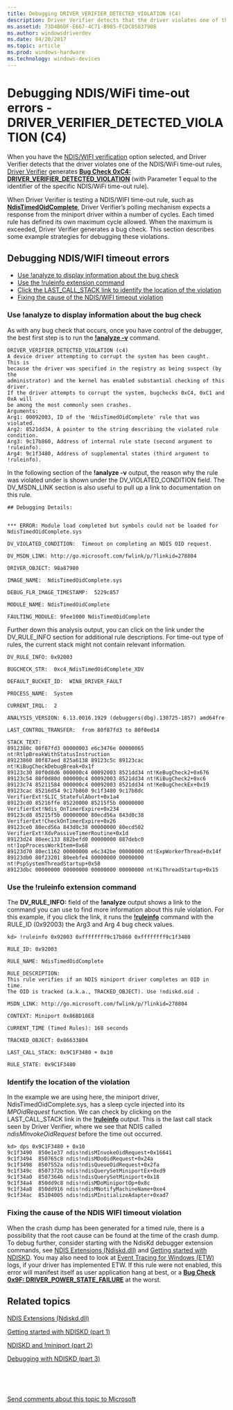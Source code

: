 ```yaml
---
title: Debugging DRIVER_VERIFIER_DETECTED_VIOLATION (C4)
description: Driver Verifier detects that the driver violates one of the NDIS/WiFi time-out rule.
ms.assetid: 73D4B6DF-E667-4C71-B985-FCDC05837908
ms.author: windowsdriverdev
ms.date: 04/20/2017
ms.topic: article
ms.prod: windows-hardware
ms.technology: windows-devices
---
```


# Debugging NDIS/WiFi time-out errors - DRIVER\_VERIFIER\_DETECTED\_VIOLATION (C4)


When you have the [NDIS/WIFI verification](ndis-wifi-verification.md) option selected, and Driver Verifier detects that the driver violates one of the NDIS/WiFi time-out rules, [Driver Verifier](driver-verifier.md) generates [**Bug Check 0xC4: DRIVER\_VERIFIER\_DETECTED\_VIOLATION**](https://msdn.microsoft.com/library/windows/hardware/ff560187) (with Parameter 1 equal to the identifier of the specific NDIS/WiFi time-out rule).

When Driver Verifier is testing a NDIS/WIFI time-out rule, such as [**NdisTimedOidComplete**](https://msdn.microsoft.com/library/windows/hardware/dn305120), Driver Verifier’s polling mechanism expects a response from the miniport driver within a number of cycles. Each timed rule has defined its own maximum cycle allowed. When the maximum is exceeded, Driver Verifier generates a bug check. This section describes some example strategies for debugging these violations.

## Debugging NDIS/WIFI timeout errors


-   [Use !analyze to display information about the bug check](#use-analyze-to-display-information-about-the-bug-check)
-   [Use the !ruleinfo extension command](#use-the-ruleinfo-extension-command)
-   [Click the LAST\_CALL\_STACK link to identify the location of the violation](#identify-the-location-of-the-violation)
-   [Fixing the cause of the NDIS/WIFI timeout violation](#fixing-the-cause-of-the-ndis-wifi-timeout-violation)

### Use !analyze to display information about the bug check

As with any bug check that occurs, once you have control of the debugger, the best first step is to run the [**!analyze -v**](https://msdn.microsoft.com/library/windows/hardware/ff562112) command.

```
DRIVER_VERIFIER_DETECTED_VIOLATION (c4)
A device driver attempting to corrupt the system has been caught.  This is
because the driver was specified in the registry as being suspect (by the
administrator) and the kernel has enabled substantial checking of this driver.
If the driver attempts to corrupt the system, bugchecks 0xC4, 0xC1 and 0xA will
be among the most commonly seen crashes.
Arguments:
Arg1: 00092003, ID of the 'NdisTimedOidComplete' rule that was violated.
Arg2: 8521dd34, A pointer to the string describing the violated rule condition.
Arg3: 9c17b860, Address of internal rule state (second argument to !ruleinfo).
Arg4: 9c1f3480, Address of supplemental states (third argument to !ruleinfo).
```

In the following section of the **!analyze -v** output, the reason why the rule was violated under is shown under the DV\_VIOLATED\_CONDITION field. The DV\_MSDN\_LINK section is also useful to pull up a link to documentation on this rule.

```
## Debugging Details:


*** ERROR: Module load completed but symbols could not be loaded for NdisTimedOidComplete.sys

DV_VIOLATED_CONDITION:  Timeout on completing an NDIS OID request.

DV_MSDN_LINK: http://go.microsoft.com/fwlink/p/?linkid=278804

DRIVER_OBJECT: 98a87980

IMAGE_NAME:  NdisTimedOidComplete.sys

DEBUG_FLR_IMAGE_TIMESTAMP:  5229c857

MODULE_NAME: NdisTimedOidComplete

FAULTING_MODULE: 9fee1000 NdisTimedOidComplete

```

Further down this analysis output, you can click on the link under the DV\_RULE\_INFO section for additional rule descriptions. For time-out type of rules, the current stack might not contain relevant information.

```
DV_RULE_INFO: 0x92003

BUGCHECK_STR:  0xc4_NdisTimedOidComplete_XDV

DEFAULT_BUCKET_ID:  WIN8_DRIVER_FAULT

PROCESS_NAME:  System

CURRENT_IRQL:  2

ANALYSIS_VERSION: 6.13.0016.1929 (debuggers(dbg).130725-1857) amd64fre

LAST_CONTROL_TRANSFER:  from 80f87fd3 to 80f0ed14

STACK_TEXT:  
8912380c 80f87fd3 00000003 e6c3476e 00000065 nt!RtlpBreakWithStatusInstruction
89123860 80f87aed 825a6138 89123c5c 89123cac nt!KiBugCheckDebugBreak+0x1f
89123c30 80f0d8d6 000000c4 00092003 8521dd34 nt!KeBugCheck2+0x676
89123c54 80f0d80d 000000c4 00092003 8521dd34 nt!KiBugCheck2+0xc6
89123c74 85211584 000000c4 00092003 8521dd34 nt!KeBugCheckEx+0x19
89123cac 85216d54 9c17b860 9c1f3480 9c17b8dc VerifierExt!SLIC_StatefulAbort+0x1a4
89123cd0 85216ffe 85220000 85215f5b 00000000 VerifierExt!Ndis_OnTimerExpire+0x234
89123cd8 85215f5b 00000000 80ecd56a 843d0c38 VerifierExt!CheckOnTimerExpire+0x26
89123ce0 80ecd56a 843d0c38 00000000 80ecd502 VerifierExt!XdvPassiveTimerRoutine+0x1d
89123d24 80eec133 882befd0 00000000 887debc0 nt!IopProcessWorkItem+0x68
89123d70 80ec1162 00000000 e6c342be 00000000 nt!ExpWorkerThread+0x14f
89123db0 80f23201 80eebfe4 00000000 00000000 nt!PspSystemThreadStartup+0x58
89123dbc 00000000 00000000 00000000 00000000 nt!KiThreadStartup+0x15
```

### Use the !ruleinfo extension command

The **DV\_RULE\_INFO:** field of the **!analyze** output shows a link to the command you can use to find more information about this rule violation. For this example, if you click the link, it runs the [**!ruleinfo**](https://msdn.microsoft.com/library/windows/hardware/dn265374) command with the RULE\_ID (0x92003) the Arg3 and Arg 4 bug check values.

```
kd> !ruleinfo 0x92003 0xffffffff9c17b860 0xffffffff9c1f3480

RULE_ID: 0x92003

RULE_NAME: NdisTimedOidComplete

RULE_DESCRIPTION:
This rule verifies if an NDIS miniport driver completes an OID in time.
The OID is tracked (a.k.a., TRACKED_OBJECT). Use !ndiskd.oid .

MSDN_LINK: http://go.microsoft.com/fwlink/p/?linkid=278804

CONTEXT: Miniport 0x86BD10E8

CURRENT_TIME (Timed Rules): 168 seconds

TRACKED_OBJECT: 0x86633804

LAST_CALL_STACK: 0x9C1F3480 + 0x10

RULE_STATE: 0x9C1F3480
```

### Identify the location of the violation

In the example we are using here, the miniport driver, NdisTimedOidComplete.sys, has a sleep cycle injected into its *MPOidRequest* function. We can check by clicking on the LAST\_CALL\_STACK link in the [**!ruleinfo**](https://msdn.microsoft.com/library/windows/hardware/dn265374) output. This is the last call stack seen by Driver Verifier, where we see that NDIS called *ndisMInvokeOidRequest* before the time out occurred.

```
kd> dps 0x9C1F3480 + 0x10
9c1f3490  850e1e37 ndis!ndisMInvokeOidRequest+0x16641
9c1f3494  850765c8 ndis!ndisMDoOidRequest+0x24a
9c1f3498  8507552a ndis!ndisQueueOidRequest+0x2fa
9c1f349c  8507372b ndis!ndisQuerySetMiniportEx+0xd9
9c1f34a0  85073646 ndis!ndisQuerySetMiniport+0x18
9c1f34a4  850dd9c8 ndis!ndisMDoMiniportOp+0x8c
9c1f34a8  850dd916 ndis!ndisMNotifyMachineName+0xe4
9c1f34ac  85104005 ndis!ndisMInitializeAdapter+0xad7
```

### Fixing the cause of the NDIS WIFI timeout violation

When the crash dump has been generated for a timed rule, there is a possibility that the root cause can be found at the time of the crash dump. To debug further, consider starting with the NdisKd debugger extension commands, see [NDIS Extensions (Ndiskd.dll)](https://msdn.microsoft.com/library/windows/hardware/ff552270) and [Getting started with NDISKD](http://go.microsoft.com/fwlink/p/?linkid=327569). You may also need to look at [Event Tracing for Windows (ETW)](event-tracing-for-windows--etw-.md) logs, if your driver has implemented ETW. If this rule were not enabled, this error will manifest itself as user application hang at best, or a [**Bug Check 0x9F: DRIVER\_POWER\_STATE\_FAILURE**](https://msdn.microsoft.com/library/windows/hardware/ff559329) at the worst.

## <span id="related_topics"></span>Related topics


[NDIS Extensions (Ndiskd.dll)](https://msdn.microsoft.com/library/windows/hardware/ff552270)

[Getting started with NDISKD (part 1)](http://go.microsoft.com/fwlink/p/?linkid=327569)

[NDISKD and !miniport (part 2)]( http://go.microsoft.com/fwlink/p/?linkid=327570)

[Debugging with NDISKD (part 3)](http://go.microsoft.com/fwlink/p/?linkid=327571)

 

 

[Send comments about this topic to Microsoft](mailto:wsddocfb@microsoft.com?subject=Documentation%20feedback%20[devtest\devtest]:%20Debugging%20NDIS/WiFi%20time-out%20errors%20-%20DRIVER_VERIFIER_DETECTED_VIOLATION%20%28C4%29%20%20RELEASE:%20%2811/17/2016%29&body=%0A%0APRIVACY%20STATEMENT%0A%0AWe%20use%20your%20feedback%20to%20improve%20the%20documentation.%20We%20don't%20use%20your%20email%20address%20for%20any%20other%20purpose,%20and%20we'll%20remove%20your%20email%20address%20from%20our%20system%20after%20the%20issue%20that%20you're%20reporting%20is%20fixed.%20While%20we're%20working%20to%20fix%20this%20issue,%20we%20might%20send%20you%20an%20email%20message%20to%20ask%20for%20more%20info.%20Later,%20we%20might%20also%20send%20you%20an%20email%20message%20to%20let%20you%20know%20that%20we've%20addressed%20your%20feedback.%0A%0AFor%20more%20info%20about%20Microsoft's%20privacy%20policy,%20see%20http://privacy.microsoft.com/default.aspx. "Send comments about this topic to Microsoft")





